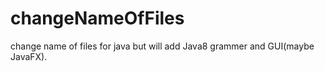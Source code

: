# changeNameOfFiles

change name of files for java but will add Java8 grammer and GUI(maybe JavaFX).

